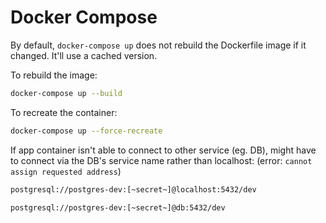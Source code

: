 # Docker Compose

By default, `docker-compose up` does not rebuild the Dockerfile image if it changed.
It'll use a cached version.

To rebuild the image:
```sh
docker-compose up --build
```

To recreate the container:
```sh
docker-compose up --force-recreate
```

If app container isn't able to connect to other service (eg. DB),
might have to connect via the DB's service name rather than localhost:
(error: `cannot assign requested address`)


```sh
postgresql://postgres-dev:[~secret~]@localhost:5432/dev
```

```sh
postgresql://postgres-dev:[~secret~]@db:5432/dev

```